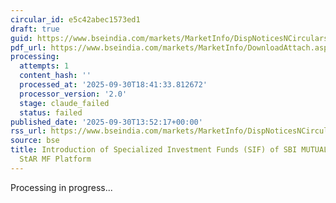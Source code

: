 ```yaml
---
circular_id: e5c42abec1573ed1
draft: true
guid: https://www.bseindia.com/markets/MarketInfo/DispNoticesNCirculars.aspx?Noticeid={0ACEC49D-B900-41B4-B483-54DD3B455CC2}&noticeno=20250930-68&dt=09/30/2025&icount=68&totcount=114&flag=0
pdf_url: https://www.bseindia.com/markets/MarketInfo/DownloadAttach.aspx?id=20250930-68&attachedId=3bce6789-0907-4b50-a0e0-1660f0f10fe3
processing:
  attempts: 1
  content_hash: ''
  processed_at: '2025-09-30T18:41:33.812672'
  processor_version: '2.0'
  stage: claude_failed
  status: failed
published_date: '2025-09-30T13:52:17+00:00'
rss_url: https://www.bseindia.com/markets/MarketInfo/DispNoticesNCirculars.aspx?Noticeid={0ACEC49D-B900-41B4-B483-54DD3B455CC2}&noticeno=20250930-68&dt=09/30/2025&icount=68&totcount=114&flag=0
source: bse
title: Introduction of Specialized Investment Funds (SIF) of SBI MUTUAL FUND on BSE
  StAR MF Platform
---
```


Processing in progress...